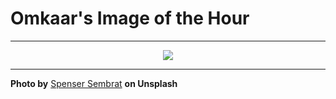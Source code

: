 # Omkaar's Image of the Hour

---

<div align="center">

<a href="https://unsplash.com/photos/people-walk-in-the-rain-under-umbrellas-iPSQlp4rOpI">
  <img src="https://images.unsplash.com/photo-1751076547687-a7f17a14cd38?crop=entropy&cs=tinysrgb&fit=max&fm=jpg&ixid=M3w3NjA2Nzh8MHwxfHJhbmRvbXx8fHx8fHx8fDE3NTQzOTE2MDB8&ixlib=rb-4.1.0&q=80&w=1080" style="max-width:100%; height:auto;">
</a>



</div>

---

**Photo by** [Spenser Sembrat](https://unsplash.com/@spensersembrat) **on Unsplash**

